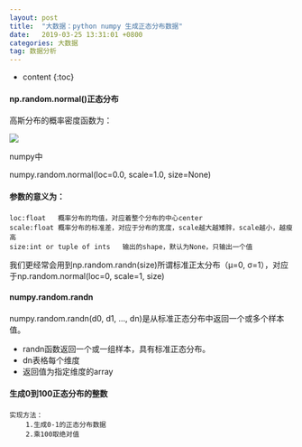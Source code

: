 ```yaml
---
layout: post
title:  "大数据：python numpy 生成正态分布数据"
date:   2019-03-25 13:31:01 +0800
categories: 大数据
tag: 数据分析
---
```


* content
{:toc}

#### np.random.normal()正态分布

高斯分布的概率密度函数为：

![](http://blogdata.zhaolibin.com/FvvVpz6Gk11YHBeCNIMoMFv6u4cl)

numpy中

numpy.random.normal(loc=0.0, scale=1.0, size=None)

#### 参数的意义为：
```
loc:float	概率分布的均值，对应着整个分布的中心center
scale:float	概率分布的标准差，对应于分布的宽度，scale越大越矮胖，scale越小，越瘦高
size:int or tuple of ints	输出的shape，默认为None，只输出一个值
```
我们更经常会用到np.random.randn(size)所谓标准正太分布（μ=0, σ=1），对应于np.random.normal(loc=0, scale=1, size)

#### numpy.random.randn

numpy.random.randn(d0, d1, …, dn)是从标准正态分布中返回一个或多个样本值。
- randn函数返回一个或一组样本，具有标准正态分布。
- dn表格每个维度
- 返回值为指定维度的array


#### 生成0到100正态分布的整数
	实现方法：
		1.生成0-1的正态分布数据
		2.乘100取绝对值
